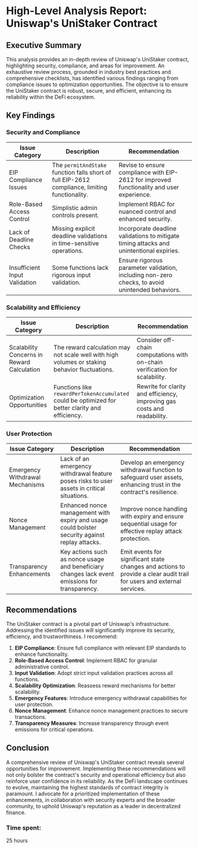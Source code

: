 # High-Level Analysis Report: Uniswap's UniStaker Contract

## Executive Summary

This analysis provides an in-depth review of Uniswap's UniStaker contract, highlighting security, compliance, and areas for improvement. An exhaustive review process, grounded in industry best practices and comprehensive checklists, has identified various findings ranging from compliance issues to optimization opportunities. The objective is to ensure the UniStaker contract is robust, secure, and efficient, enhancing its reliability within the DeFi ecosystem.

## Key Findings

### Security and Compliance

| Issue Category             | Description                                                                                     | Recommendation                                                                                                           |
|----------------------------|-------------------------------------------------------------------------------------------------|--------------------------------------------------------------------------------------------------------------------------|
| EIP Compliance Issues      | The `permitAndStake` function falls short of full EIP-2612 compliance, limiting functionality. | Revise to ensure compliance with EIP-2612 for improved functionality and user experience.                                |
| Role-Based Access Control  | Simplistic admin controls present.                                                              | Implement RBAC for nuanced control and enhanced security.                                                                |
| Lack of Deadline Checks    | Missing explicit deadline validations in time-sensitive operations.                             | Incorporate deadline validations to mitigate timing attacks and unintentional expiries.                                  |
| Insufficient Input Validation | Some functions lack rigorous input validation.                                               | Ensure rigorous parameter validation, including non-zero checks, to avoid unintended behaviors.                          |

### Scalability and Efficiency

| Issue Category                     | Description                                                                                   | Recommendation                                                                                                               |
|------------------------------------|-----------------------------------------------------------------------------------------------|------------------------------------------------------------------------------------------------------------------------------|
| Scalability Concerns in Reward Calculation | The reward calculation may not scale well with high volumes or staking behavior fluctuations. | Consider off-chain computations with on-chain verification for scalability.                                                  |
| Optimization Opportunities         | Functions like `rewardPerTokenAccumulated` could be optimized for better clarity and efficiency. | Rewrite for clarity and efficiency, improving gas costs and readability.                                                     |

### User Protection

| Issue Category               | Description                                                                                 | Recommendation                                                                                                           |
|------------------------------|---------------------------------------------------------------------------------------------|--------------------------------------------------------------------------------------------------------------------------|
| Emergency Withdrawal Mechanisms | Lack of an emergency withdrawal feature poses risks to user assets in critical situations. | Develop an emergency withdrawal function to safeguard user assets, enhancing trust in the contract's resilience.         |
| Nonce Management             | Enhanced nonce management with expiry and usage could bolster security against replay attacks. | Improve nonce handling with expiry and ensure sequential usage for effective replay attack protection.                  |
| Transparency Enhancements    | Key actions such as nonce usage and beneficiary changes lack event emissions for transparency. | Emit events for significant state changes and actions to provide a clear audit trail for users and external services.    |

## Recommendations

The UniStaker contract is a pivotal part of Uniswap's infrastructure. Addressing the identified issues will significantly improve its security, efficiency, and trustworthiness. I recommend:

1. **EIP Compliance**: Ensure full compliance with relevant EIP standards to enhance functionality.
2. **Role-Based Access Control**: Implement RBAC for granular administrative control.
3. **Input Validation**: Adopt strict input validation practices across all functions.
4. **Scalability Optimization**: Reassess reward mechanisms for better scalability.
5. **Emergency Features**: Introduce emergency withdrawal capabilities for user protection.
6. **Nonce Management**: Enhance nonce management practices to secure transactions.
7. **Transparency Measures**: Increase transparency through event emissions for critical operations.

## Conclusion

A comprehensive review of Uniswap's UniStaker contract reveals several opportunities for improvement. Implementing these recommendations will not only bolster the contract's security and operational efficiency but also reinforce user confidence in its reliability. As the DeFi landscape continues to evolve, maintaining the highest standards of contract integrity is paramount. I advocate for a prioritized implementation of these enhancements, in collaboration with security experts and the broader community, to uphold Uniswap's reputation as a leader in decentralized finance.



### Time spent:
25 hours